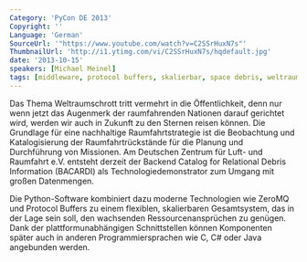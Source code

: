 ```yaml
---
Category: 'PyCon DE 2013'
Copyright: ''
Language: 'German'
SourceUrl: '"https://www.youtube.com/watch?v=C2SSrHuxN7s"'
ThumbnailUrl: 'http://i1.ytimg.com/vi/C2SSrHuxN7s/hqdefault.jpg'
date: '2013-10-15'
speakers: [Michael Meinel]
tags: [middleware, protocol buffers, skalierbar, space debris, weltraumschrott, zeromq]
---
```

Das Thema Weltraumschrott tritt vermehrt in die Öffentlichkeit, denn nur wenn jetzt das Augenmerk der raumfahrenden Nationen darauf gerichtet wird, werden wir auch in Zukunft zu den Sternen reisen können. Die Grundlage für eine nachhaltige Raumfahrtstrategie ist die Beobachtung und Katalogisierung der Raumfahrtrückstände für die Planung und Durchführung von Missionen. Am Deutschen Zentrum für Luft- und Raumfahrt e.V. entsteht derzeit der Backend Catalog for Relational Debris Information (BACARDI) als Technologiedemonstrator zum Umgang mit großen Datenmengen.

Die Python-Software kombiniert dazu moderne Technologien wie ZeroMQ und Protocol Buffers zu einem flexiblen, skalierbaren Gesamtsystem, das in der Lage sein soll, den wachsenden Ressourcenansprüchen zu genügen. Dank der plattformunabhängigen Schnittstellen können Komponenten später auch in anderen Programmiersprachen wie C, C# oder Java angebunden werden.
